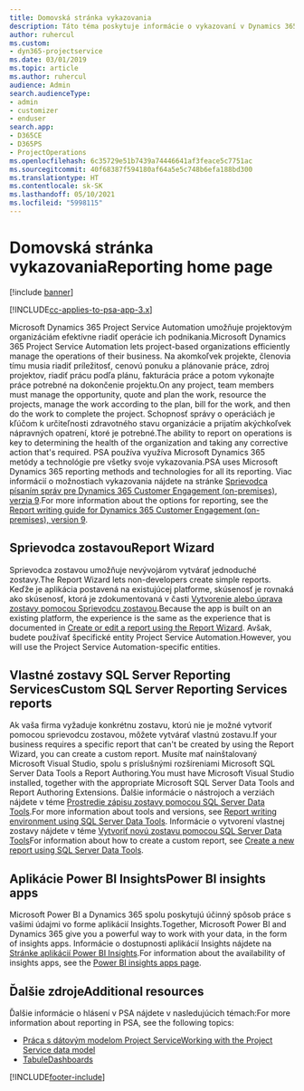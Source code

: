 ```yaml
---
title: Domovská stránka vykazovania
description: Táto téma poskytuje informácie o vykazovaní v Dynamics 365 Project Service Automation.
author: ruhercul
ms.custom:
- dyn365-projectservice
ms.date: 03/01/2019
ms.topic: article
ms.author: ruhercul
audience: Admin
search.audienceType:
- admin
- customizer
- enduser
search.app:
- D365CE
- D365PS
- ProjectOperations
ms.openlocfilehash: 6c35729e51b7439a74446641af3feace5c7751ac
ms.sourcegitcommit: 40f68387f594180af64a5e5c748b6efa188bd300
ms.translationtype: HT
ms.contentlocale: sk-SK
ms.lasthandoff: 05/10/2021
ms.locfileid: "5998115"
---
```

# <a name="reporting-home-page"></a><span data-ttu-id="87e00-103">Domovská stránka vykazovania</span><span class="sxs-lookup"><span data-stu-id="87e00-103">Reporting home page</span></span>

[!include [banner](../includes/psa-now-project-operations.md)]

[!INCLUDE[cc-applies-to-psa-app-3.x](../includes/cc-applies-to-psa-app-3x.md)]

<span data-ttu-id="87e00-104">Microsoft Dynamics 365 Project Service Automation umožňuje projektovým organizáciám efektívne riadiť operácie ich podnikania.</span><span class="sxs-lookup"><span data-stu-id="87e00-104">Microsoft Dynamics 365 Project Service Automation lets project-based organizations efficiently manage the operations of their business.</span></span> <span data-ttu-id="87e00-105">Na akomkoľvek projekte, členovia tímu musia riadiť príležitosť, cenovú ponuku a plánovanie práce, zdroj projektov, riadiť prácu podľa plánu, fakturácia práce a potom vykonajte práce potrebné na dokončenie projektu.</span><span class="sxs-lookup"><span data-stu-id="87e00-105">On any project, team members must manage the opportunity, quote and plan the work, resource the projects, manage the work according to the plan, bill for the work, and then do the work to complete the project.</span></span> <span data-ttu-id="87e00-106">Schopnosť správy o operáciách je kľúčom k určiteľnosti zdravotného stavu organizácie a prijatím akýchkoľvek nápravných opatrení, ktoré je potrebné.</span><span class="sxs-lookup"><span data-stu-id="87e00-106">The ability to report on operations is key to determining the health of the organization and taking any corrective action that's required.</span></span> <span data-ttu-id="87e00-107">PSA používa využíva Microsoft Dynamics 365 metódy a technológie pre všetky svoje vykazovania.</span><span class="sxs-lookup"><span data-stu-id="87e00-107">PSA uses Microsoft Dynamics 365 reporting methods and technologies for all its reporting.</span></span> <span data-ttu-id="87e00-108">Viac informácií o možnostiach vykazovania nájdete na stránke [Sprievodca písaním správ pre Dynamics 365 Customer Engagement (on-premises), verzia 9](/dynamics365/customerengagement/on-premises/analytics/reporting-analytics-with-dynamics-365).</span><span class="sxs-lookup"><span data-stu-id="87e00-108">For more information about the options for reporting, see the [Report writing guide for Dynamics 365 Customer Engagement (on-premises), version 9](/dynamics365/customerengagement/on-premises/analytics/reporting-analytics-with-dynamics-365).</span></span>

## <a name="report-wizard"></a><span data-ttu-id="87e00-109">Sprievodca zostavou</span><span class="sxs-lookup"><span data-stu-id="87e00-109">Report Wizard</span></span>

<span data-ttu-id="87e00-110">Sprievodca zostavou umožňuje nevývojárom vytvárať jednoduché zostavy.</span><span class="sxs-lookup"><span data-stu-id="87e00-110">The Report Wizard lets non-developers create simple reports.</span></span> <span data-ttu-id="87e00-111">Keďže je aplikácia postavená na existujúcej platforme, skúsenosť je rovnaká ako skúsenosť, ktorá je zdokumentovaná v časti [Vytvorenie alebo úprava zostavy pomocou Sprievodcu zostavou](/dynamics365/customerengagement/on-premises/basics/create-edit-copy-report-wizard).</span><span class="sxs-lookup"><span data-stu-id="87e00-111">Because the app is built on an existing platform, the experience is the same as the experience that is documented in [Create or edit a report using the Report Wizard](/dynamics365/customerengagement/on-premises/basics/create-edit-copy-report-wizard).</span></span> <span data-ttu-id="87e00-112">Avšak, budete používať špecifické entity Project Service Automation.</span><span class="sxs-lookup"><span data-stu-id="87e00-112">However, you will use the Project Service Automation-specific entities.</span></span>

## <a name="custom-sql-server-reporting-services-reports"></a><span data-ttu-id="87e00-113">Vlastné zostavy SQL Server Reporting Services</span><span class="sxs-lookup"><span data-stu-id="87e00-113">Custom SQL Server Reporting Services reports</span></span>

<span data-ttu-id="87e00-114">Ak vaša firma vyžaduje konkrétnu zostavu, ktorú nie je možné vytvoriť pomocou sprievodcu zostavou, môžete vytvárať vlastnú zostavu.</span><span class="sxs-lookup"><span data-stu-id="87e00-114">If your business requires a specific report that can't be created by using the Report Wizard, you can create a custom report.</span></span> <span data-ttu-id="87e00-115">Musíte mať nainštalovaný Microsoft Visual Studio, spolu s príslušnými rozšíreniami Microsoft SQL Server Data Tools a Report Authoring.</span><span class="sxs-lookup"><span data-stu-id="87e00-115">You must have Microsoft Visual Studio installed, together with the appropriate Microsoft SQL Server Data Tools and Report Authoring Extensions.</span></span> <span data-ttu-id="87e00-116">Ďalšie informácie o nástrojoch a verziách nájdete v téme [Prostredie zápisu zostavy pomocou SQL Server Data Tools](/dynamics365/customerengagement/on-premises/analytics/report-writing-environment-using-sql-server-data-tools).</span><span class="sxs-lookup"><span data-stu-id="87e00-116">For more information about tools and versions, see [Report writing environment using SQL Server Data Tools](/dynamics365/customerengagement/on-premises/analytics/report-writing-environment-using-sql-server-data-tools).</span></span> <span data-ttu-id="87e00-117">Informácie o vytvorení vlastnej zostavy nájdete v téme [Vytvoriť novú zostavu pomocou SQL Server Data Tools](/dynamics365/customerengagement/on-premises/analytics/create-a-new-report-using-sql-server-data-tools)</span><span class="sxs-lookup"><span data-stu-id="87e00-117">For information about how to create a custom report, see [Create a new report using SQL Server Data Tools](/dynamics365/customerengagement/on-premises/analytics/create-a-new-report-using-sql-server-data-tools).</span></span>

## <a name="power-bi-insights-apps"></a><span data-ttu-id="87e00-118">Aplikácie Power BI Insights</span><span class="sxs-lookup"><span data-stu-id="87e00-118">Power BI insights apps</span></span>

<span data-ttu-id="87e00-119">Microsoft Power BI a Dynamics 365 spolu poskytujú účinný spôsob práce s vašimi údajmi vo forme aplikácií Insights.</span><span class="sxs-lookup"><span data-stu-id="87e00-119">Together, Microsoft Power BI and Dynamics 365 give you a powerful way to work with your data, in the form of insights apps.</span></span> <span data-ttu-id="87e00-120">Informácie o dostupnosti aplikácií Insights nájdete na [Stránke aplikácií Power BI Insights](https://powerbi.microsoft.com/power-bi-insights-apps/).</span><span class="sxs-lookup"><span data-stu-id="87e00-120">For information about the availability of insights apps, see the [Power BI insights apps page](https://powerbi.microsoft.com/power-bi-insights-apps/).</span></span>


## <a name="additional-resources"></a><span data-ttu-id="87e00-121">Ďalšie zdroje</span><span class="sxs-lookup"><span data-stu-id="87e00-121">Additional resources</span></span>
<span data-ttu-id="87e00-122">Ďalšie informácie o hlásení v PSA nájdete v nasledujúcich témach:</span><span class="sxs-lookup"><span data-stu-id="87e00-122">For more information about reporting in PSA, see the following topics:</span></span>

- [<span data-ttu-id="87e00-123">Práca s dátovým modelom Project Service</span><span class="sxs-lookup"><span data-stu-id="87e00-123">Working with the Project Service data model</span></span>](reports-working-project-service-data-model.md)
- [<span data-ttu-id="87e00-124">Tabule</span><span class="sxs-lookup"><span data-stu-id="87e00-124">Dashboards</span></span>](reports-dashboards.md)



[!INCLUDE[footer-include](../includes/footer-banner.md)]